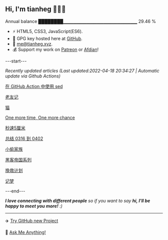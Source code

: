 
<h2>Hi, I'm tianheg 👋👨‍💻</h2>

Annual balance    ████████▁▁▁▁▁▁▁▁▁▁▁▁▁▁▁▁▁▁▁▁▁▁   29.46 %

- ⚡ HTML5, CSS3, JavaScript(ES6).
- 🔑 GPG key hosted here at [GitHub](https://github.com/tianheg.gpg).
- :email: [me@tianheg.xyz](mailto:me@tianheg.xyz).
- 💰 Support my work on [Patreon](https://www.patreon.com/tianheg) or [Afdian](https://afdian.net/@tianheg)!

---start---

*Recently updated articles (Last updated:2022-04-18 20:34:27 | Automatic update via Github Actions)*

[在 GitHub Action 中使用 sed](https://www.yidajiabei.xyz/posts/sed-github-action/)

[老友记](https://www.yidajiabei.xyz/posts/friends/)

[猫](https://www.yidajiabei.xyz/posts/the-cats/)

[One more time, One more chance](https://www.yidajiabei.xyz/posts/one-more-time-one-more-chance/)

[秒速5厘米](https://www.yidajiabei.xyz/posts/5-centimeters-per-second/)

[总结 0316 到 0402](https://www.yidajiabei.xyz/posts/review-2022-0316-0402/)

[小偷家族](https://www.yidajiabei.xyz/posts/shoplifters/)

[黑客帝国系列](https://www.yidajiabei.xyz/posts/the-matrix/)

[挽救计划](https://www.yidajiabei.xyz/posts/project-hail-mary/)

[记梦](https://www.yidajiabei.xyz/posts/dream-20220323/)

---end---

<em><b>I love connecting with different people</b> so if you want to say <b>hi, I'll be happy to meet you more!</b> :)</em>

---

✈️ [Try GitHub new Project](https://github.com/users/tianheg/projects/2)

💬 [Ask Me Anything!](https://github.com/tianheg/tianheg/discussions)
